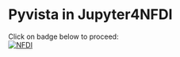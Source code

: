 # Pyvista in Jupyter4NFDI

Click on badge below to proceed:  
<a href="https://hub.nfdi-jupyter.de/v2/gh/danielandresarcones/j4nfdi_pyvista/HEAD?labpath=notebooks%2Fcreate_poly.ipynb&system=JSC-Cloud&flavor=m1nfdi" target="_blank">
  <img src="https://nfdi-jupyter.de/images/nfdi_badge.svg" alt="NFDI">
</a>
